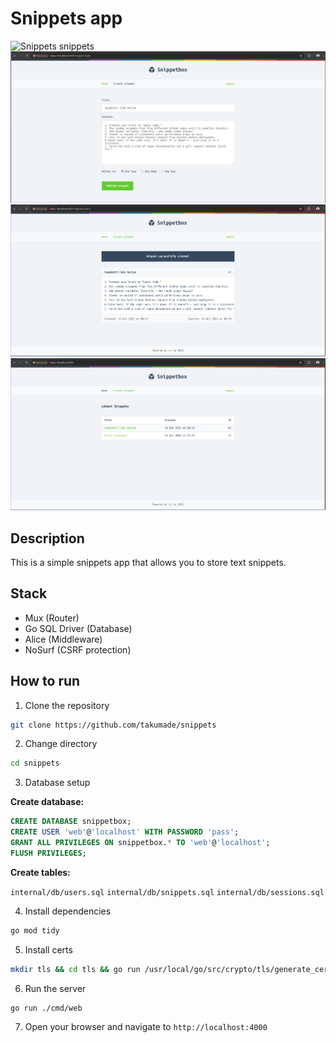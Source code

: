 # Snippets app

![Snippets snippets](./assets/snippets.png)
![Snippets snippets](./assets/snippets2.png)
![Snippets snippets](./assets/snippets3.png)
![Snippets snippets](./assets/snippets4.png)
## Description

This is a simple snippets app that allows you to store text snippets.

## Stack

- Mux (Router)
- Go SQL Driver (Database)
- Alice (Middleware)
- NoSurf (CSRF protection)


## How to run

1. Clone the repository

```bash
git clone https://github.com/takumade/snippets
```

2. Change directory

```bash
cd snippets
```


3. Database setup

**Create database:**

```sql
CREATE DATABASE snippetbox;
CREATE USER 'web'@'localhost' WITH PASSWORD 'pass';
GRANT ALL PRIVILEGES ON snippetbox.* TO 'web'@'localhost';
FLUSH PRIVILEGES;
```

**Create tables:**

`internal/db/users.sql`
`internal/db/snippets.sql`
`internal/db/sessions.sql`



4. Install dependencies

```bash
go mod tidy
```

5. Install certs

```bash
mkdir tls && cd tls && go run /usr/local/go/src/crypto/tls/generate_cert.go --rsa-bits=2048 --host=localhost
```

6. Run the server

```bash
go run ./cmd/web
```

7. Open your browser and navigate to `http://localhost:4000`

